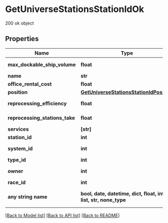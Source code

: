# GetUniverseStationsStationIdOk

200 ok object

## Properties
Name | Type | Description | Notes
------------ | ------------- | ------------- | -------------
**max_dockable_ship_volume** | **float** | max_dockable_ship_volume number | 
**name** | **str** | name string | 
**office_rental_cost** | **float** | office_rental_cost number | 
**position** | [**GetUniverseStationsStationIdPosition**](GetUniverseStationsStationIdPosition.md) |  | 
**reprocessing_efficiency** | **float** | reprocessing_efficiency number | 
**reprocessing_stations_take** | **float** | reprocessing_stations_take number | 
**services** | **[str]** | services array | 
**station_id** | **int** | station_id integer | 
**system_id** | **int** | The solar system this station is in | 
**type_id** | **int** | type_id integer | 
**owner** | **int** | ID of the corporation that controls this station | [optional] 
**race_id** | **int** | race_id integer | [optional] 
**any string name** | **bool, date, datetime, dict, float, int, list, str, none_type** | any string name can be used but the value must be the correct type | [optional]

[[Back to Model list]](../README.md#documentation-for-models) [[Back to API list]](../README.md#documentation-for-api-endpoints) [[Back to README]](../README.md)


